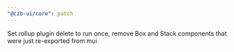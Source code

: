 ```yaml
---
"@czb-ui/core": patch
---
```


Set rollup plugin delete to run once, remove Box and Stack components that were just re-exported from mui
